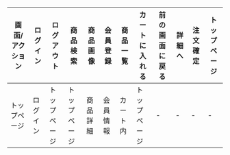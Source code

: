 |画面/アクション|ログイン |ログアウト|商品検索|商品画像|会員登録|商品一覧|カートに入れる|前の画面に戻る|詳細へ|注文確定|トップページ|
|--------------|---------|----------|--------|-------|--------|--------|--------------|-------------|------|--------|------------|
|トップページ|ログイン|トップページ|トップページ|商品詳細|会員情報|カート内|トップページ|-|-|-|-|トップページ|
